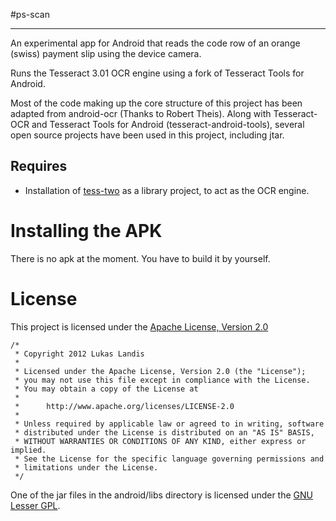 #ps-scan
* * *

An experimental app for Android that reads the code row of an orange (swiss) payment slip using the device camera.

Runs the Tesseract 3.01 OCR engine using a fork of Tesseract Tools for Android.

Most of the code making up the core structure of this project has been adapted from android-ocr (Thanks to Robert Theis). Along with Tesseract-OCR and Tesseract Tools for Android (tesseract-android-tools), several open source projects have been used in this project, including jtar.

## Requires

* Installation of [tess-two](https://github.com/rmtheis/tess-two) as a library project, to act as the OCR engine.

Installing the APK
==================

There is no apk at the moment. You have to build it by yourself.

License
=======

This project is licensed under the [Apache License, Version 2.0](http://www.apache.org/licenses/LICENSE-2.0.html)

    /*
     * Copyright 2012 Lukas Landis
     *
     * Licensed under the Apache License, Version 2.0 (the "License");
     * you may not use this file except in compliance with the License.
     * You may obtain a copy of the License at
     *
     *      http://www.apache.org/licenses/LICENSE-2.0
     *
     * Unless required by applicable law or agreed to in writing, software
     * distributed under the License is distributed on an "AS IS" BASIS,
     * WITHOUT WARRANTIES OR CONDITIONS OF ANY KIND, either express or implied.
     * See the License for the specific language governing permissions and
     * limitations under the License.
     */

One of the jar files in the android/libs directory is licensed under the [GNU Lesser GPL](http://www.gnu.org/licenses/lgpl.html).
